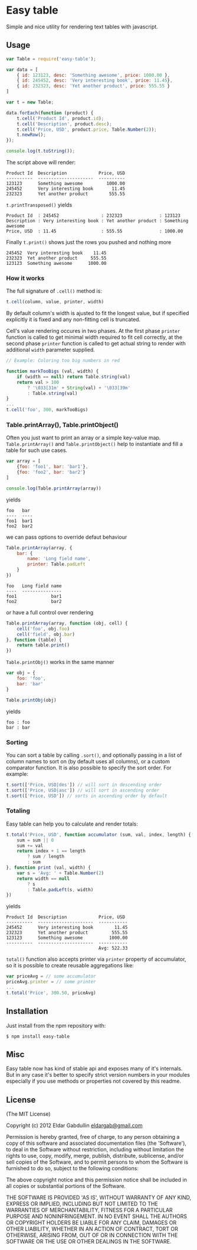 # Easy table

Simple and nice utility for rendering text tables with javascript.

## Usage

``` javascript
var Table = require('easy-table');

var data = [
    { id: 123123, desc: 'Something awesome', price: 1000.00 },
    { id: 245452, desc: 'Very interesting book', price: 11.45},
    { id: 232323, desc: 'Yet another product', price: 555.55 }
]

var t = new Table;

data.forEach(function (product) {
    t.cell('Product Id', product.id);
    t.cell('Description', product.desc);
    t.cell('Price, USD', product.price, Table.Number(2));
    t.newRow();
});

console.log(t.toString());
```

The script above will render:

```
Product Id  Description            Price, USD
----------  ---------------------  ----------
123123      Something awesome         1000.00
245452      Very interesting book       11.45
232323      Yet another product        555.55

```

`t.printTransposed()` yields

```
Product Id  : 245452                : 232323              : 123123
Description : Very interesting book : Yet another product : Something awesome
Price, USD  : 11.45                 : 555.55              : 1000.00

```

Finally `t.print()` shows just the rows you pushed and nothing more

```
245452  Very interesting book    11.45
232323  Yet another product     555.55
123123  Something awesome      1000.00

```

### How it works

The full signature of `.cell()` method is:

``` javascript
t.cell(column, value, printer, width)
```

By default column's width is ajusted to fit the longest value, but if specified
explicitly it is fixed and any non-fitting cell is truncated.

Cell's value rendering occures in two phases. At the first phase `printer`
function is called to get minimal width required to fit cell correctly, at the
second phase `printer` function is called to get actual string to render with
additional `width` parameter supplied.

``` javascript
// Example: Coloring too big numbers in red

function markTooBigs (val, width) {
    if (width == null) return Table.string(val)
    return val > 100
        ? '\033[31m' + String(val) + '\033[39m'
        : Table.string(val)
}
...
t.cell('foo', 300, markTooBigs)
```

### Table.printArray(), Table.printObject()

Often you just want to print an array or a simple key-value map.
`Table.printArray()` and `Table.printObject()` help to instantiate and fill a table for such use cases.

``` javascript
var array = [
    {foo: 'foo1', bar: 'bar1'},
    {foo: 'foo2', bar: 'bar2'}
]

console.log(Table.printArray(array))
```

yields

```
foo   bar
----  ----
foo1  bar1
foo2  bar2

```

we can pass options to override defaut behaviour

``` javascript
Table.printArray(array, {
    bar: {
        name: 'Long field name',
        printer: Table.padLeft
    }
})
```

```
foo   Long field name
----  ---------------
foo1             bar1
foo2             bar2

```

or have a full control over rendering

``` javascript
Table.printArray(array, function (obj, cell) {
    cell('foo', obj.foo)
    cell('field', obj.bar)
}, function (table) {
    return table.print()
})
```

`Table.printObj()` works in the same manner

``` javascript
var obj = {
    foo: 'foo',
    bar: 'bar'
}

Table.printObj(obj)
```

yields

```
foo : foo
bar : bar
```

### Sorting

You can sort a table by calling `.sort()`, and optionally passing in a list of
column names to sort on (by default uses all columns), or a custom comparator
function. It is also possible to specify the sort order. For example:

``` javascript
t.sort(['Price, USD|des']) // will sort in descending order
t.sort(['Price, USD|asc']) // will sort in ascending order
t.sort(['Price, USD']) // sorts in ascending order by default
```

### Totaling

Easy table can help you to calculate and render totals:

``` javascript
t.total('Price, USD', function accumulator (sum, val, index, length) {
    sum = sum || 0
    sum += val
    return index + 1 == length
        ? sum / length
        : sum
}, function print (val, width) {
    var s = 'Avg: ' + Table.Number(2)
    return width == null
        ? s
        : Table.padLeft(s, width)
})
```

yields

```
Product Id  Description            Price, USD
----------  ---------------------  -----------
245452      Very interesting book        11.45
232323      Yet another product         555.55
123123      Something awesome          1000.00
----------  ---------------------  -----------
                                   Avg: 522.33
```

`total()` function also accepts printer via `printer` property of
accumulator, so it is possible to create reusable aggregations like:

``` javascript
var priceAvg = // some accumulator
priceAvg.printer = // some printer
...
t.total('Price', 300.50, priceAvg)
```

## Installation

Just install from the npm repository with:

```
$ npm install easy-table
```

## Misc

Easy table now has kind of stable api and exposes many of it's internals.
But in any case it's better to specify strict version numbers in your modules
especially if you use methods or properties not covered by this readme.


## License

(The MIT License)

Copyright (c) 2012 Eldar Gabdullin <eldargab@gmail.com>

Permission is hereby granted, free of charge, to any person obtaining
a copy of this software and associated documentation files (the
'Software'), to deal in the Software without restriction, including
without limitation the rights to use, copy, modify, merge, publish,
distribute, sublicense, and/or sell copies of the Software, and to
permit persons to whom the Software is furnished to do so, subject to
the following conditions:

The above copyright notice and this permission notice shall be
included in all copies or substantial portions of the Software.

THE SOFTWARE IS PROVIDED 'AS IS', WITHOUT WARRANTY OF ANY KIND,
EXPRESS OR IMPLIED, INCLUDING BUT NOT LIMITED TO THE WARRANTIES OF
MERCHANTABILITY, FITNESS FOR A PARTICULAR PURPOSE AND NONINFRINGEMENT.
IN NO EVENT SHALL THE AUTHORS OR COPYRIGHT HOLDERS BE LIABLE FOR ANY
CLAIM, DAMAGES OR OTHER LIABILITY, WHETHER IN AN ACTION OF CONTRACT,
TORT OR OTHERWISE, ARISING FROM, OUT OF OR IN CONNECTION WITH THE
SOFTWARE OR THE USE OR OTHER DEALINGS IN THE SOFTWARE.
